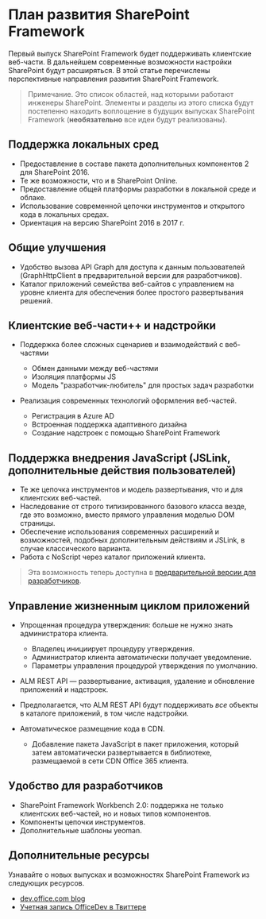 # <a name="sharepoint-framework-roadmap"></a>План развития SharePoint Framework

Первый выпуск SharePoint Framework будет поддерживать клиентские веб-части. В дальнейшем современные возможности настройки SharePoint будут расширяться. В этой статье перечислены перспективные направления развития SharePoint Framework.

> Примечание. Это список областей, над которыми работают инженеры SharePoint. Элементы и разделы из этого списка будут постепенно находить воплощение в будущих выпусках SharePoint Framework (**необязательно** все идеи будут реализованы).  

## <a name="on-premises-support"></a>Поддержка локальных сред

- Предоставление в составе пакета дополнительных компонентов 2 для SharePoint 2016.
- Те же возможности, что и в SharePoint Online.
- Предоставление общей платформы разработки в локальной среде и облаке.
- Использование современной цепочки инструментов и открытого кода в локальных средах.
- Ориентация на версию SharePoint 2016 в 2017 г.

## <a name="general-improvements"></a>Общие улучшения

- Удобство вызова API Graph для доступа к данным пользователей (GraphHttpClient в предварительной версии для разработчиков).
- Каталог приложений семейства веб-сайтов с управлением на уровне клиента для обеспечения более простого развертывания решений. 

## <a name="client-side-web-parts-and-add-ins"></a>Клиентские веб-части++ и надстройки

- Поддержка более сложных сценариев и взаимодействий с веб-частями
    - Обмен данными между веб-частями
    - Изоляция платформы JS
    - Модель "разработчик-любитель" для простых задач разработки

- Реализация современных технологий оформления веб-частей. 
    - Регистрация в Azure AD
    - Встроенная поддержка адаптивного дизайна 
    - Создание надстроек с помощью SharePoint Framework

## <a name="javascript-embedding-support-jslink-user-custom-actions"></a>Поддержка внедрения JavaScript (JSLink, дополнительные действия пользователей)

- Те же цепочка инструментов и модель развертывания, что и для клиентских веб-частей.
- Наследование от строго типизированного базового класса везде, где это возможно, вместо прямого управления моделью DOM страницы.
- Обеспечение использования современных расширений и возможностей, подобных дополнительным действиям и JSLink, в случае классического варианта.
- Работа с NoScript через каталог приложений клиента.

> Эта возможность теперь доступна в [предварительной версии для разработчиков](https://dev.office.com/blogs/announcing-availability-of-sharepoint-framework-extensions-developer-preview).

## <a name="application-lifecycle-management"></a>Управление жизненным циклом приложений

- Упрощенная процедура утверждения: больше не нужно знать администратора клиента.
    - Владелец инициирует процедуру утверждения.
    - Администратор клиента автоматически получает уведомление. 
    - Параметры управления процедурой утверждения по умолчанию.

- ALM REST API — развертывание, активация, удаление и обновление приложений и надстроек.
- Предполагается, что ALM REST API будут поддерживать *все* объекты в каталоге приложений, в том числе надстройки.
- Автоматическое размещение кода в CDN.
    - Добавление пакета JavaScript в пакет приложения, который затем автоматически развертывается в библиотеке, размещаемой в сети CDN Office 365 клиента.


## <a name="developer-experience"></a>Удобство для разработчиков
- SharePoint Framework Workbench 2.0: поддержка не только клиентских веб-частей, но и новых типов компонентов.
- Компоненты цепочки инструментов.
- Дополнительные шаблоны yeoman.


## <a name="additional-resources"></a>Дополнительные ресурсы
Узнавайте о новых выпусках и возможностях SharePoint Framework из следующих ресурсов.

* [dev.office.com blog](https://dev.office.com/blogs)
* [Учетная запись OfficeDev в Твиттере](https://twitter.com/officedev)
